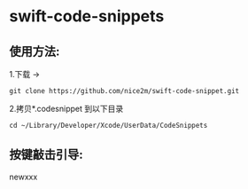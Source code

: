 # swift-code-snippets

## 使用方法:
1.下载 ->


````
git clone https://github.com/nice2m/swift-code-snippet.git
````

2.拷贝*.codesnippet 到以下目录

````
cd ~/Library/Developer/Xcode/UserData/CodeSnippets
````

## 按键敲击引导:
newxxx
